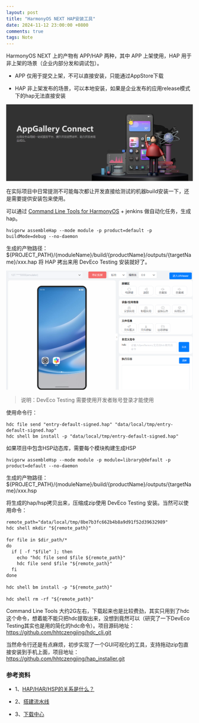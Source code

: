 ```yaml
---
layout: post
title: "HarmonyOS NEXT HAP安装工具"
date: 2024-11-12 23:00:00 +0800
comments: true
tags: Note
---
```


HarmonyOS NEXT 上的产物有 APP/HAP 两种，其中 APP 上架使用，HAP 用于非上架的场景（企业内部分发和调试包）。

- APP 仅用于提交上架，不可以直接安装，只能通过AppStore下载

- HAP 非上架发布的场景，可以本地安装，如果是企业发布的应用release模式下的hap无法直接安装

![agc](/images/harmonyos-hap-installer/agc.png)

在实际项目中日常提测不可能每次都让开发直接给测试的机器build安装一下，还是需要提供安装包来使用。

可以通过 [Command Line Tools for HarmonyOS](https://developer.huawei.com/consumer/cn/doc/harmonyos-guides-V5/ide-commandline-get-V5) + jenkins 做自动化任务，生成hap。

```
hvigorw assembleHap --mode module -p product=default -p buildMode=debug --no-daemon
```

生成的产物路径：${PROJECT_PATH}/{moduleName}/build/{productName}/outputs/{targetName}/xxx.hap 将 HAP 拷出来用 DevEco Testing 安装就好了。

![deveco-testing.png](/images/harmonyos-hap-installer/deveco-testing.png)

> 说明：DevEco Testing 需要使用开发者账号登录才能使用

使用命令行：

```
hdc file send "entry-default-signed.hap" "data/local/tmp/entry-default-signed.hap"
hdc shell bm install -p "data/local/tmp/entry-default-signed.hap"
```

如果项目中包含HSP动态库，需要每个模块构建生成HSP

```
hvigorw assembleHsp --mode module -p module=library@default -p product=default --no-daemon
```

生成的产物路径：${PROJECT_PATH}/{moduleName}/build/{productName}/outputs/{targetName}/xxx.hsp

将生成的hap/hsp拷贝出来，压缩成zip使用 DevEco Testing 安装。当然可以使用命令：

```
remote_path="data/local/tmp/8be7b3fc662b4b8a9d91f52d39632989"
hdc shell mkdir "${remote_path}"

for file in $dir_path/*
do
  if [ -f "$file" ]; then
    echo "hdc file send $file ${remote_path}"
    hdc file send $file "${remote_path}"
  fi
done

hdc shell bm install -p "${remote_path}"

hdc shell rm -rf "${remote_path}"
```

Command Line Tools 大约2G左右，下载起来也是比较费劲，其实只用到了hdc这个命令，想着能不能只把hdc提取出来，没想到竟然可以（研究了一下DevEco Testing其实也是用的简化的hdc命令）。项目源码地址：https://github.com/hhtczengjing/hdc_cli.git

当然命令行还是有点麻烦，初步实现了一个GUI可视化的工具，支持拖动zip包直接安装到手机上面，项目地址： https://github.com/hhtczengjing/hap_installer.git

### 参考资料

- 1、[HAP/HAR/HSP的关系是什么？](https://developer.huawei.com/consumer/cn/doc/harmonyos-faqs/faqs-package-structure-19-V5)

- 2、[搭建流水线](https://developer.huawei.com/consumer/cn/doc/harmonyos-guides-V5/ide-command-line-building-app-V5#section1518833762214)

- 3、[下载中心](https://developer.huawei.com/consumer/cn/download/)